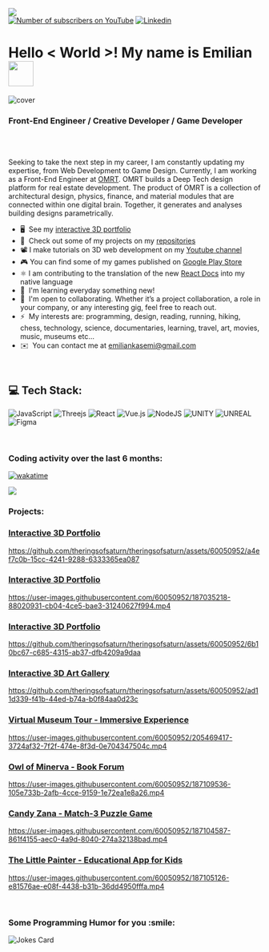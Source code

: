 ![](https://komarev.com/ghpvc/?username=your-github-username&color=blue)  
[![Number of subscribers on YouTube](https://img.shields.io/youtube/channel/subscribers/UCMhhk4PwFN5brZJks8Nr4aQ?style=social)](https://www.youtube.com/channel/UCMhhk4PwFN5brZJks8Nr4aQ?sub_confirmation=1)
[![Linkedin](https://img.shields.io/badge/Emilian%20Kasemi%20-blue?style=flat-square&logo=linkedin&logoColor=white&link=https://www.linkedin.com/in/emilian-kasemi/)](https://www.linkedin.com/in/emilian-kasemi/)

<h1> Hello < World >! My name is Emilian <img src = "https://raw.githubusercontent.com/rahulbanerjee26/githubProfileReadmeGenerator/main/gifs/wave.gif" width = 50px height='50px'> </h1>


<img src="https://user-images.githubusercontent.com/74038190/212284158-e840e285-664b-44d7-b79b-e264b5e54825.gif" alt="cover" />


<h3> Front-End Engineer / Creative Developer / Game Developer </h3>

</br>



</br>

Seeking to take the next step in my career, I am constantly updating my expertise, from Web Development to Game Design. Currently, I am working as a Front-End Engineer at [OMRT](https://www.omrt.tech/). OMRT builds a Deep Tech design platform for real estate development. The product of OMRT is a collection of architectural design, physics, finance, and material modules that are connected within one digital brain. Together, it generates and analyses building designs parametrically.

*   🖥️  See my [interactive 3D portfolio](https://emilian-kasemi-portfolio.netlify.app/)
*   🚀  Check out some of my projects on my [repositories](https://github.com/theringsofsaturn?tab=repositories)
*   📽   I make tutorials on 3D web development on my [Youtube channel](https://www.youtube.com/channel/UCMhhk4PwFN5brZJks8Nr4aQ)
*   🎮  You can find some of my games published on [Google Play Store](https://play.google.com/store/apps/dev?id=6201646843189478498)
*   ⚛   I am contributing to the translation of the new [React Docs](https://beta.reactjs.org/) into my native language
*   🧠  I'm learning everyday something new!
*   🤝  I'm open to collaborating. Whether it’s a project collaboration, a role in your company, or any interesting gig, feel free to reach out.
*   ⚡  My interests are: programming, design, reading, running, hiking, chess, technology, science, documentaries, learning, travel, art, movies, music, museums etc...
*   ✉️  You can contact me at [emiliankasemi@gmail.com](mailto:emiliankasemi@gmail.com)

<br>

<h2> 💻 Tech Stack: </h2> 

![JavaScript](https://img.shields.io/badge/javascript-%23323330.svg?style=for-the-badge&logo=javascript&logoColor=%23F7DF1E) 
![Threejs](https://img.shields.io/badge/threejs-black?style=for-the-badge&logo=three.js&logoColor=white) 
![React](https://img.shields.io/badge/react-%2320232a.svg?style=for-the-badge&logo=react&logoColor=%2361DAFB) 
![Vue.js](https://img.shields.io/badge/vuejs-%2335495e.svg?style=for-the-badge&logo=vuedotjs&logoColor=%234FC08D)
![NodeJS](https://img.shields.io/badge/node.js-6DA55F?style=for-the-badge&logo=node.js&logoColor=white) 
![UNITY](https://img.shields.io/badge/Unity-%2320232a.svg?style=for-the-badge&logo=unity&logoColor=white) 
![UNREAL](https://img.shields.io/badge/unreal-%2320232a.svg?style=for-the-badge&logo=unreal-engine&logoColor=white) 
![Figma](https://img.shields.io/badge/figma-%23F24E1E.svg?style=for-the-badge&logo=figma&logoColor=white) 



<br>

<h3> Coding activity over the last 6 months: </h3> 


[![wakatime](https://wakatime.com/badge/user/02c4c477-aaa4-4ea3-8e40-e36eaad16757.svg)](https://wakatime.com/@02c4c477-aaa4-4ea3-8e40-e36eaad16757)


<img align="center" src="https://wakatime.com/share/@the_rings_of_saturn/0fbfd90e-17b1-4494-8550-c4fa49a51977.svg"/>

<br>
      
<h3> Projects: </h3>

### <a href="https://youtu.be/mJRuHhKJ2cs?si=uPinTrSn-Ql1h5RR" target="_blank">Interactive 3D Portfolio</a>
https://github.com/theringsofsaturn/theringsofsaturn/assets/60050952/a4ef7c0b-15cc-4241-9288-6333365ea087

### <a href="https://youtu.be/1VhLCF3CBSk" target="_blank">Interactive 3D Portfolio</a>
https://user-images.githubusercontent.com/60050952/187035218-88020931-cb04-4ce5-bae3-31240627f994.mp4

### <a href="emilian-kasemi-portfolio2.netlify.app" target="_blank">Interactive 3D Portfolio</a>
https://github.com/theringsofsaturn/theringsofsaturn/assets/60050952/6b10bc67-c685-4315-ab37-dfb4209a9daa

### <a href="https://youtu.be/_AUAXlMBXyc?si=P0lt4XxHTguoHSpP" target="_blank">Interactive 3D Art Gallery</a>
https://github.com/theringsofsaturn/theringsofsaturn/assets/60050952/ad11d339-f41b-44ed-b74a-b0f84aa0d23c

### <a href="https://youtu.be/8oQC0ICNtL0" target="_blank">Virtual Museum Tour - Immersive Experience</a>
https://user-images.githubusercontent.com/60050952/205469417-3724af32-7f2f-474e-8f3d-0e704347504c.mp4

### <a href="https://www.youtube.com/watch?v=27qO-NUYRzU" target="_blank">Owl of Minerva - Book Forum</a>
https://user-images.githubusercontent.com/60050952/187109536-105e733b-2afb-4cce-9159-1e72ea1e8a26.mp4

### <a href="https://play.google.com/store/apps/details?id=com.emiliankasemi.candyzana" target="_blank">Candy Zana - Match-3 Puzzle Game</a>
https://user-images.githubusercontent.com/60050952/187104587-861f4155-aec0-4a9d-8040-274a32138bad.mp4

### <a href="https://play.google.com/store/apps/details?id=com.emiliankasemi.piktorivogel" target="_blank">The Little Painter - Educational App for Kids</a>
https://user-images.githubusercontent.com/60050952/187105126-e81576ae-e08f-4438-b31b-36dd4950fffa.mp4

<br>

<h3> Some Programming Humor for you :smile: </h3> 

![Jokes Card](https://readme-jokes.vercel.app/api?theme=dark)

<br>
